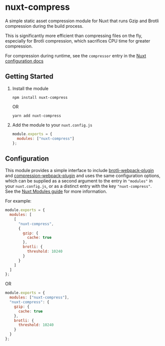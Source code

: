 # nuxt-compress

A simple static asset compression module for Nuxt that runs Gzip and Brotli
compression during the build process.

This is significantly more efficient than compressing files on the fly,
especially for Brotli compression, which sacrifices CPU time for greater
compression.

For compression during runtime, see the `compressor` entry in the
[Nuxt configuration docs](https://nuxtjs.org/api/configuration-render/#compressor)

## Getting Started

1. Install the module

   ```console
   npm install nuxt-compress
   ```

   OR

   ```console
   yarn add nuxt-compress
   ```

2. Add the module to your `nuxt.config.js`

   ```js
   module.exports = {
     modules: ["nuxt-compress"]
   };
   ```

## Configuration

This module provides a simple interface to include
[brotli-webpack-plugin](https://github.com/mynameiswhm/brotli-webpack-plugin)
and
[compression-webpack-plugin](https://github.com/webpack-contrib/compression-webpack-plugin)
and uses the same configuration options, which can be supplied as a
second argument to the entry in `"modules"` in your `nuxt.config.js`, or as
a distinct entry with the key `"nuxt-compress"`. See the
[Nuxt Modules guide](https://nuxtjs.org/guide/modules/) for more information.

For example:

```js
module.exports = {
  modules: [
    [
      "nuxt-compress",
      {
        gzip: {
          cache: true
        },
        brotli: {
          threshold: 10240
        }
      }
    ]
  ]
};
```

OR

```js
module.exports = {
  modules: ["nuxt-compress"],
  "nuxt-compress": {
    gzip: {
      cache: true
    },
    brotli: {
      threshold: 10240
    }
  }
};
```
